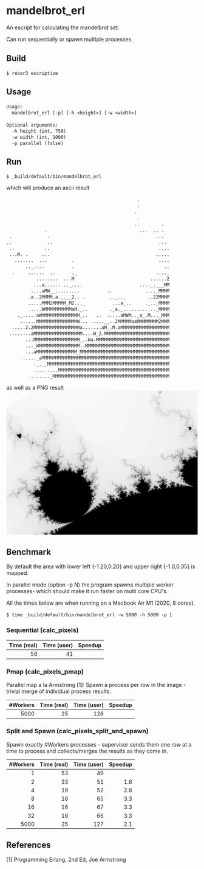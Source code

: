 mandelbrot_erl
==============

An escript for calculating the mandelbrot set.

Can run sequentially or spawn multiple processes.

Build
-----

    $ rebar3 escriptize

Usage
-----
```
Usage:
  mandelbrot_erl [-p] [-h <height>] [-w <width>]

Optional arguments:
  -h height (int, 750)
  -w width (int, 1000)
  -p parallel (false)
```


Run
---
    $ _build/default/bin/mandelbrot_erl

which will produce an ascii result                                                             
```
                                                .           
                                                .           
                                               .            
                                                .           
                                               ..        .  
              .                                  ...  .. .  
 .             .                                       ...  
..             ..                                       ... 
 ..           ..                                        ....
 ...M. .     ...                                       .....
   .......  ...         .                               ....
       .._....          .                                 ..
  .     ......  ..      ._                             ...._
           ........  ...M                            ......2
          ...a...... .._....                     ...._.___MM
         ....aMW__.........          ..            ...._MMMM
        .a..2MMMM.a._.__2.. .         .._.._        ..22MMMM
        .....MMM2MMMMM_M2..._          ...a_..     ._.._MMMM
         ....WMMMMMMMMMMaM._..        ._a._............_MMMM
    ._.....aWMMMMMMMMMMMMMM_..   ..  .....aMWM.._a_.M..._MMM
     ......MMMMMMMMMMMMMMMW... .....__..2MMMMMaaMMMMMMMM2MMM
  .....2.2MMMMMMMMMMMMMMMMMa.......aM_.M.aMMMMMMMMMMMMMMMMMM
 ........aMMMMMMMMMMMMMMMMMM....W_2.MMMMMMMMMMMMMMMMMMMMMMMM
       ...MMMMMMMMMMMMMMMMM_..Wa.MMMMMMMMMMMMMMMMMMMMMMMMMMM
       ..._WMMMMMMMMMMMMMMM..MMMMMMMMMMMMMMMMMMMMMMMMMMMMMMM
       ...aMMMMMMMMMMMMMMM_MMMMMMMMMMMMMMMMMMMMMMMMMMMMMMMMM
      ....._aMMMMMMMMMMMMMMMMMMMMMMMMMMMMMMMMMMMMMMMMMMMMMMM
          ._.__MMMMMMMMMMMMMMMMMMMMMMMMMMMMMMMMMMMMMMMMMMMMM
          .........MMMMMMMMMMMMMMMMMMMMMMMMMMMMMMMMMMMMMMMMM
         ......._MMMMMMMMMMMMMMMMMMMMMMMMMMMMMMMMMMMMMMMMMMM
```

as well as a PNG result
![PNG](https://raw.githubusercontent.com/jesper-olsen/mandelbrot_erl/main/mandelbrot.png) 

Benchmark
---------

By default the area with lower left {-1.20,0.20} and upper right {-1.0,0.35} is mapped.

In parallel mode (option -p N) the program spawns multiple worker processes- which should make it run faster on multi core CPU's. 

All the times below are when running on a Macbook Air M1 (2020, 8 cores).

```
$ time _build/default/bin/mandelbrot_erl -w 5000 -h 5000 -p 1

```
### Sequential (calc_pixels)

| Time (real) | Time (user) | Speedup |
| ---------:  | ----------: | ------: |
| 56          | 41          |

### Pmap (calc_pixels_pmap)

Parallel map a la Armstrong [1]: Spawn a process per row in the image - trivial merge of individual process results.

| #Workers | Time (real) | Time (user) | Speedup |
| -------: | ---------:  | ----------: | ------: |
|  5000    | 25          | 126         |

### Split and Spawn (calc_pixels_split_and_spawn)

Spawn exactly #Workers processes - supervisor sends them one row at a 
time to process and collects/merges the results as they come in.

| #Workers | Time (real) | Time (user) | Speedup |
| -------: | ---------:  | ----------: | ------: |
|  1       | 53          | 49          |
|  2       | 33          | 51          | 1.6
|  4       | 19          | 52          | 2.8
|  8       | 16          | 65          | 3.3
| 16       | 16          | 67          | 3.3
| 32       | 16          | 66          | 3.3
| 5000     | 25          | 127         | 2.1


References
-------
[1] Programming Erlang, 2nd Ed, Joe Armstrong

